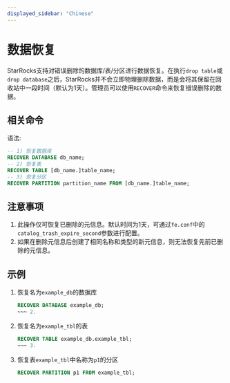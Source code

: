 ```yaml
---
displayed_sidebar: "Chinese"
---
```


# 数据恢复

StarRocks支持对错误删除的数据库/表/分区进行数据恢复。在执行`drop table`或`drop database`之后，StarRocks并不会立即物理删除数据，而是会将其保留在回收站中一段时间（默认为1天）。管理员可以使用`RECOVER`命令来恢复错误删除的数据。

## 相关命令

语法:

~~~sql
-- 1) 恢复数据库
RECOVER DATABASE db_name;
-- 2) 恢复表
RECOVER TABLE [db_name.]table_name;
-- 3) 恢复分区
RECOVER PARTITION partition_name FROM [db_name.]table_name;
~~~

## 注意事项

1. 此操作仅可恢复已删除的元信息。默认时间为1天，可通过`fe.conf`中的`catalog_trash_expire_second`参数进行配置。
2. 如果在删除元信息后创建了相同名称和类型的新元信息，则无法恢复先前已删除的元信息。

## 示例

1. 恢复名为`example_db`的数据库

    ~~~sql
    RECOVER DATABASE example_db;
    ~~~ 2.

2. 恢复名为`example_tbl`的表

    ~~~sql
    RECOVER TABLE example_db.example_tbl;
    ~~~ 3.

3. 恢复表`example_tbl`中名称为`p1`的分区

    ~~~sql
    RECOVER PARTITION p1 FROM example_tbl;
    ~~~